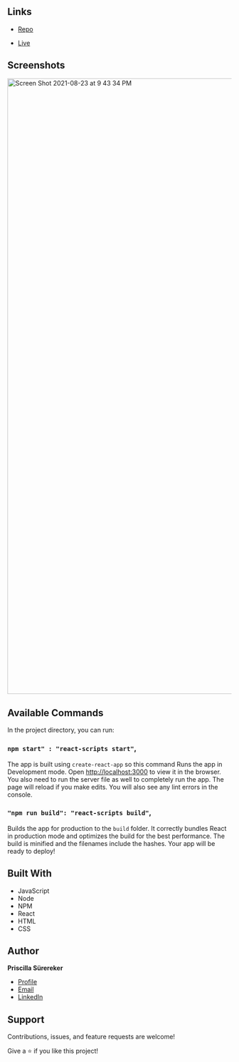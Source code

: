 
<h1 align="center"><Professional Portfolio></h1>

<p align="center"><Portfolio to display your skills, experience, education and more. SPA using React ></p>

## Links

- [Repo](https://github.com/psurer/professional-portfolio "<professional-portolio> Repo")

- [Live](https://ps-professional-portfolio.herokuapp.com "Live View")

## Screenshots

 <img width="1381" alt="Screen Shot 2021-08-23 at 9 43 34 PM" src="https://user-images.githubusercontent.com/62962138/130542117-d33479fe-52fd-4708-acf2-1e368472e50f.png">

## Available Commands

In the project directory, you can run:

### `npm start" : "react-scripts start"`,

The app is built using `create-react-app` so this command Runs the app in Development mode. Open [http://localhost:3000](http://localhost:3000) to view it in the browser. You also need to run the server file as well to completely run the app. The page will reload if you make edits.
You will also see any lint errors in the console.

### `"npm run build": "react-scripts build"`,

Builds the app for production to the `build` folder. It correctly bundles React in production mode and optimizes the build for the best performance. The build is minified and the filenames include the hashes. Your app will be ready to deploy!
  
## Built With

- JavaScript
- Node
- NPM
- React
- HTML
- CSS

## Author

**Priscilla Sürereker**

- [Profile](https://github.com/psurer "Priscilla Sürereker")
- [Email](mailto:surer.priscilla@gmail.com?subject=Hi "Hi!")
- [LinkedIn](https://www.linkedin.com/in/priscilla-surereker/)

## Support

Contributions, issues, and feature requests are welcome!

Give a ⭐️ if you like this project!


